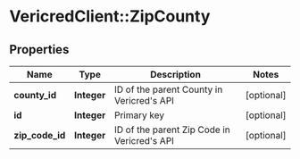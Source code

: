 # VericredClient::ZipCounty

## Properties
Name | Type | Description | Notes
------------ | ------------- | ------------- | -------------
**county_id** | **Integer** | ID of the parent County in Vericred&#39;s API | [optional] 
**id** | **Integer** | Primary key | [optional] 
**zip_code_id** | **Integer** | ID of the parent Zip Code in Vericred&#39;s API | [optional] 


